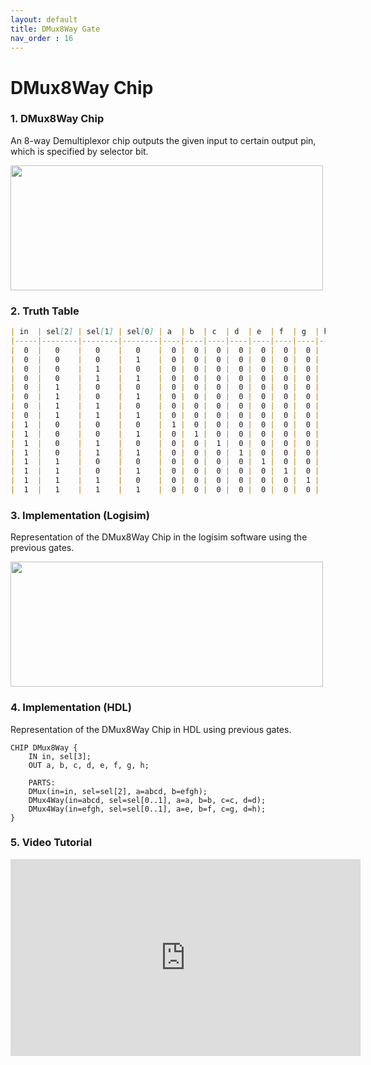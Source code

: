 ```yaml
---
layout: default
title: DMux8Way Gate
nav_order : 16
---
```


# DMux8Way Chip 

### 1. DMux8Way Chip

An 8-way Demultiplexor chip outputs the given input to certain output pin, which is specified by selector bit.

<img src="/nand2tetris/images/dmux8way.jpg" width="500" height="200px"/> 

### 2. Truth Table

```markdown
| in  | sel[2] | sel[1] | sel[0] | a  | b  | c  | d  | e  | f  | g  | h  |
|-----|--------|--------|--------|----|----|----|----|----|----|----|----|
|  0  |   0    |   0    |   0    |  0 |  0 |  0 |  0 |  0 |  0 |  0 |  0 |
|  0  |   0    |   0    |   1    |  0 |  0 |  0 |  0 |  0 |  0 |  0 |  0 |
|  0  |   0    |   1    |   0    |  0 |  0 |  0 |  0 |  0 |  0 |  0 |  0 |
|  0  |   0    |   1    |   1    |  0 |  0 |  0 |  0 |  0 |  0 |  0 |  0 |
|  0  |   1    |   0    |   0    |  0 |  0 |  0 |  0 |  0 |  0 |  0 |  0 |
|  0  |   1    |   0    |   1    |  0 |  0 |  0 |  0 |  0 |  0 |  0 |  0 |
|  0  |   1    |   1    |   0    |  0 |  0 |  0 |  0 |  0 |  0 |  0 |  0 |
|  0  |   1    |   1    |   1    |  0 |  0 |  0 |  0 |  0 |  0 |  0 |  0 |
|  1  |   0    |   0    |   0    |  1 |  0 |  0 |  0 |  0 |  0 |  0 |  0 |
|  1  |   0    |   0    |   1    |  0 |  1 |  0 |  0 |  0 |  0 |  0 |  0 |
|  1  |   0    |   1    |   0    |  0 |  0 |  1 |  0 |  0 |  0 |  0 |  0 |
|  1  |   0    |   1    |   1    |  0 |  0 |  0 |  1 |  0 |  0 |  0 |  0 |
|  1  |   1    |   0    |   0    |  0 |  0 |  0 |  0 |  1 |  0 |  0 |  0 |
|  1  |   1    |   0    |   1    |  0 |  0 |  0 |  0 |  0 |  1 |  0 |  0 |
|  1  |   1    |   1    |   0    |  0 |  0 |  0 |  0 |  0 |  0 |  1 |  0 |
|  1  |   1    |   1    |   1    |  0 |  0 |  0 |  0 |  0 |  0 |  0 |  1 |
```

### 3. Implementation (Logisim)
Representation of the DMux8Way Chip in the logisim software using the previous gates.

<img src="/nand2tetris/logisim/dmux8way.png" width="500" height="200px"/> 


### 4. Implementation (HDL)
Representation of the DMux8Way Chip in HDL using previous gates.


```hdl
CHIP DMux8Way {
    IN in, sel[3];
    OUT a, b, c, d, e, f, g, h;

    PARTS:
    DMux(in=in, sel=sel[2], a=abcd, b=efgh);
    DMux4Way(in=abcd, sel=sel[0..1], a=a, b=b, c=c, d=d);
    DMux4Way(in=efgh, sel=sel[0..1], a=e, b=f, c=g, d=h);
}
 ```
### 5. Video Tutorial
<iframe width="560" height="315" src="https://www.youtube.com/embed/sbDKBzMAiDU?si=tFDOU7Xo9PX7hVO6" title="YouTube video player" frameborder="0" allow="accelerometer; autoplay; clipboard-write; encrypted-media; gyroscope; picture-in-picture; web-share" referrerpolicy="strict-origin-when-cross-origin" allowfullscreen></iframe>
